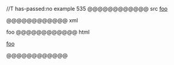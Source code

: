 //T has-passed:no
example 535
@@@@@@@@@@@@ src
[foo]()

[foo]: /url1
@@@@@@@@@@@@ xml
<?xml version="1.0" encoding="UTF-8"?>
<!DOCTYPE document SYSTEM "CommonMark.dtd">
<document xmlns="http://commonmark.org/xml/1.0">
  <paragraph>
    <link destination="" title="">
      <text>foo</text>
    </link>
  </paragraph>
</document>
@@@@@@@@@@@@ html
<p><a href="">foo</a></p>
@@@@@@@@@@@@
